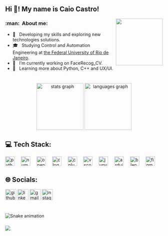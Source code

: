 <h2 align="left">Hi 👋! My name is Caio Castro!</h2>
<img align="right" height="150" src="https://firebasestorage.googleapis.com/v0/b/jornadadev-da00c.appspot.com/o/gifmaker_me.gif?alt=media&token=ddc7b49c-fe5d-4d9f-a00c-c0578ac53384"  />
<h3> :man: &nbsp;About me: </h3>


- 🤔 &nbsp; Developing my skills and exploring new technologies solutions.
- 🎓 &nbsp; Studying Control and Automation Engineering at  <a href="[link da sua faculdade](https://ufrj.br/)">the Federal University of Rio de Janeiro</a>.
- 🔭 &nbsp; I’m currently working on FaceRecog_CV.
- 🌱 &nbsp; Learning more about Python, C++ and UX/UI.




###
#  
<div align="center">
  <img src="https://github-readme-stats.vercel.app/api?username=CaioCastro00&hide_title=false&hide_rank=false&show_icons=true&include_all_commits=true&count_private=true&disable_animations=false&theme=dracula&locale=en&hide_border=false" height="150" alt="stats graph"  />
  <img src="https://github-readme-stats.vercel.app/api/top-langs?username=CaioCastro00&locale=en&hide_title=false&layout=compact&card_width=320&langs_count=5&theme=dracula&hide_border=false" height="150" alt="languages graph"  />
</div>

###
## 💻 Tech Stack:
<div align="left">
  <img src="https://cdn.jsdelivr.net/gh/devicons/devicon/icons/python/python-original.svg" height="30" alt="python logo"  />
  <img width="12" />
  <img src="https://cdn.jsdelivr.net/gh/devicons/devicon/icons/numpy/numpy-original.svg" height="30" alt="numpy logo"  />
  <img width="12" />
  <img src="https://cdn.jsdelivr.net/gh/devicons/devicon/icons/opencv/opencv-original.svg" height="30" alt="opencv logo"  />
  <img width="12" />
  <img src="https://cdn.jsdelivr.net/gh/devicons/devicon/icons/c/c-original.svg" height="30" alt="c logo"  />
  <img width="12" />
  <img src="https://cdn.jsdelivr.net/gh/devicons/devicon/icons/cplusplus/cplusplus-original.svg" height="30" alt="cplusplus logo"  />
  <img width="12" />
  <img src="https://cdn.jsdelivr.net/gh/devicons/devicon/icons/vscode/vscode-original.svg" height="30" alt="vscode logo"  />
  <img width="12" />
  <img src="https://cdn.jsdelivr.net/gh/devicons/devicon/icons/jupyter/jupyter-original.svg" height="30" alt="jupyter logo"  />
  <img width="12" />
  <img src="https://cdn.jsdelivr.net/gh/devicons/devicon/icons/arduino/arduino-original.svg" height="30" alt="arduino logo"  />
  <img width="12" />
  <img src="https://cdn.jsdelivr.net/gh/devicons/devicon/icons/blender/blender-original.svg" height="30" alt="blender logo"  />
  <img width="12" />
  <img src="https://cdn.jsdelivr.net/gh/devicons/devicon/icons/figma/figma-original.svg" height="30" alt="figma logo"  />
</div>

###
## 🌐 Socials:
<div align="left">
  <a href="https://github.com/CaioCastro00" target=”_blank”><img src="https://img.shields.io/static/v1?message=GitHub&logo=github&label=&color=171515&logoColor=white&labelColor=&style=for-the-badge"  height="35" alt="github logo"/></a>
  <img src="https://img.shields.io/static/v1?message=LinkedIn&logo=linkedin&label=&color=0077B5&logoColor=white&labelColor=&style=for-the-badge" height="35" alt="linkedin logo"  />
  <img src="https://img.shields.io/static/v1?message=Gmail&logo=gmail&label=&color=D14836&logoColor=white&labelColor=&style=for-the-badge" height="35" alt="gmail logo"  />
  <a href="https://instagram.com/caiohlcastro?igshid=NGExMml2YTkyZg==" target=”_blank”><img src="https://img.shields.io/static/v1?message=Instagram&logo=instagram&label=&color=E4405F&logoColor=white&labelColor=&style=for-the-badge"  height="35" alt="instagram logo"  /></a>
</div>

###

<br clear="both">

<img src="https://raw.githubusercontent.com/CaioCastro00/CaioCastro00/output/snake.svg" alt="Snake animation" />

###
![](https://komarev.com/ghpvc/?username=CaioCastro00&color=006bed)
